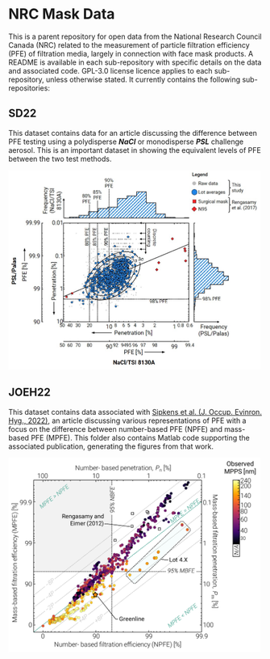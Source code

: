 
# NRC Mask Data

This is a parent repository for open data from the National Research Council Canada (NRC) related to the measurement of particle filtration efficiency (PFE) of filtration media, largely in connection with face mask products. A README is available in each sub-repository with specific details on the data and associated code. GPL-3.0 license licence applies to each sub-repository, unless otherwise stated. It currently contains the following sub-repositories: 

## SD22

This dataset contains data for an article discussing the difference between PFE testing using a polydisperse ***NaCl*** or monodisperse ***PSL*** challenge aerosol. This is an important dataset in showing the equivalent levels of PFE between the two test methods. 

<img src="sd22/docs/02_nacl_psl.jpg/" style="width:500px;">

## JOEH22

This dataset contains data associated with [Sipkens et al. (J. Occup. Evinron. Hyg., 2022)][joeh22], an article discussing various representations of PFE with a focus on the difference between number-based PFE (NPFE) and mass-based PFE (MPFE). This folder also contains Matlab code supporting the associated publication, generating the figures from that work. 

<img src="joeh22/docs/01_npfe_mpfe.jpg/" style="width:500px;">



[joeh22]: https://doi.org/10.1080/15459624.2022.2114596
